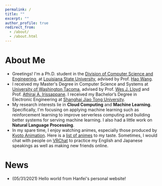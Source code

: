 ```yaml
---
permalink: /
title: ""
excerpt: ""
author_profile: true
redirect_from: 
  - /about/
  - /about.html
---
```


# About Me

* Greetings! I'm a Ph.D. student in the [Division of Computer Science and Engineering](https://www.lsu.edu/eng/cse/), at [Louisiana State University](https://www.lsu.edu/), advised by Prof. [Hao Wang](https://www.haow.ca/).
* I received my Master's Degree in Computer Science and Systems at [University of Washington Tacoma](https://www.tacoma.uw.edu/), advised by Prof. [Wes J. Lloyd](http://faculty.washington.edu/wlloyd/index.html) and Prof. [Athirai A. Irissappane](https://sites.google.com/view/athirai/home?authuser=0). I received my Bachelor’s Degree in Electronic Engineering at [Shanghai Jiao Tong University](http://en.sjtu.edu.cn/).
* My research interests lie in **Cloud Computing** and **Machine Learning**. Specifically, I'm focusing on applying machine learning such as reinforcement learning to improve serverless computing and building better systems for serving machine learning. I also had a little work on **Natural Language Processing**.
* In my spare time, I enjoy watching animes, especially those produced by [Kyoto Animation](https://www.kyotoanimation.co.jp/en/). Here is a [list of animes](https://hanfeiyu.github.io/anime) to my taste. Sometimes, I would chat with people on [VRChat](https://hello.vrchat.com/) to practice my English and Japanese speakings as well as making new friends online.

# News

* (05/31/2021) Hello world from Hanfei's personal website!
